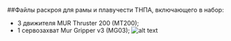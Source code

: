 ##Файлы раскроя для рамы и плавучести ТНПА, включающего в набор:
- 3 движителя MUR Thruster 200 (MT200);
- 1 сервозахват Mur Gripper v3 (MG03);
![alt text](https://user-images.githubusercontent.com/106134147/203742773-540beb2b-1870-488a-8ec0-37a6c22f76de.png)
